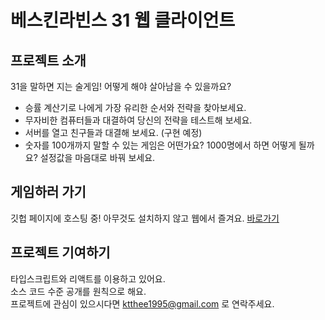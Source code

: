 # 베스킨라빈스 31 웹 클라이언트

## 프로젝트 소개
31을 말하면 지는 술게임! 어떻게 해야 살아남을 수 있을까요?
- 승률 계산기로 나에게 가장 유리한 순서와 전략을 찾아보세요.
- 무자비한 컴퓨터들과 대결하여 당신의 전략을 테스트해 보세요.
- 서버를 열고 친구들과 대결해 보세요. (구현 예정)
- 숫자를 100개까지 말할 수 있는 게임은 어떤가요? 1000명에서 하면 어떻게 될까요? 설정값을 마음대로 바꿔 보세요.

## 게임하러 가기
깃헙 페이지에 호스팅 중! 아무것도 설치하지 않고 웹에서 즐겨요. [바로가기](https://fifteenmania.github.io/baskin-client/)

## 프로젝트 기여하기
타입스크립트와 리액트를 이용하고 있어요.  
소스 코드 수준 공개를 원칙으로 해요.   
프로젝트에 관심이 있으시다면 <ktthee1995@gmail.com> 로 연락주세요.